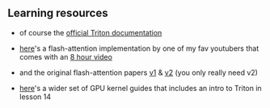 ## Learning resources

- of course the [official Triton documentation](https://triton-lang.org/main/getting-started/tutorials/index.html)

- [here](https://github.com/hkproj/triton-flash-attention)'s a flash-attention implementation by one of my fav youtubers that comes with an [8 hour video](https://www.youtube.com/watch?v=zy8ChVd_oTM&t=1s)

- and the original flash-attention papers [v1](https://arxiv.org/abs/2205.14135) & [v2](https://arxiv.org/abs/2307.08691) (you only really need v2)

- [here](https://github.com/gpu-mode/lectures/tree/main)'s a wider set of GPU kernel guides that includes an intro to Triton in lesson 14

